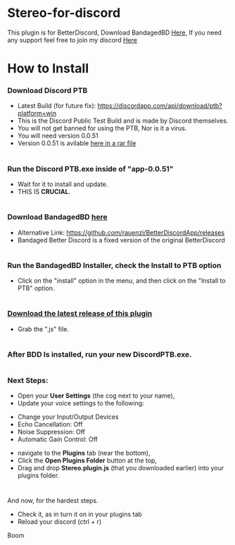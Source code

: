 # Stereo-for-discord

This plugin is for BetterDiscord, Download BandagedBD [Here](http://github.com), 
If you need any support feel free to join my discord [Here](https://discord.gg/4RxCwSawzY)

# How to Install

### Download Discord PTB
* Latest Build (for future fix): https://discordapp.com/api/download/ptb?platform=win
* This is the Discord Public Test Build and is made by Discord themselves.
* You will not get banned for using the PTB, Nor is it a virus.
* You will need version 0.0.51
* Version 0.0.51 is avilable [here in a rar file](https://mega.nz/file/nihl3Aib#OY41AzlVZz96s7EAAEkyI-1G5Ky-OYtkSI9RMVJKUNk)

#

### Run the Discord PTB.exe inside of "app-0.0.51"
* Wait for it to install and update.
* THIS IS **CRUCIAL**.

#

### Download BandagedBD [here](https://github.com/rauenzi/BetterDiscordApp/releases)
* Alternative Link: https://github.com/rauenzi/BetterDiscordApp/releases
* Bandaged Better Discord is a fixed version of the original BetterDiscord

#

### Run the BandagedBD Installer, check the **Install to PTB** option
* Click on the "install" option in the menu, and then click on the "Install to PTB" option.

#

### [Download the latest release of this plugin](https://github.com/dylandotjava/Stereo-for-discord/releases)
* Grab the ".js" file.

#

### After BDD Is installed, run your new DiscordPTB.exe. 

#

### Next Steps:
* Open your **User Settings** (the cog next to your name),
* Update your voice settings to the following:
- Change your Input/Output Devices
- Echo Cancellation: Off
- Noise Suppression: Off
- Automatic Gain Control: Off
* navigate to the **Plugins** tab (near the bottom), 
* Click the **Open Plugins Folder** button at the top, 
* Drag and drop **Stereo.plugin.js** (that you downloaded earlier) into your plugins folder. 

#

And now, for the hardest steps.
* Check it, as in turn it on in your plugins tab
* Reload your discord (ctrl + r)

Boom

